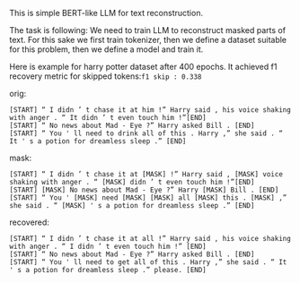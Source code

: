 This is simple BERT-like LLM for text reconstruction.

The task is following:
We need to train LLM to reconstruct masked parts of text.
For this sake we first train tokenizer, then we define a dataset suitable for this problem, then we define a model and train it.

Here is example for harry potter dataset after 400 epochs. 
It achieved f1 recovery metric for skipped tokens:`f1 skip : 0.338` 

orig:
```
[START] “ I didn ’ t chase it at him !” Harry said , his voice shaking with anger . “ It didn ’ t even touch him !”[END]
[START] “ No news about Mad - Eye ?” Harry asked Bill . [END]
[START] “ You ' ll need to drink all of this . Harry ,” she said . “ It ' s a potion for dreamless sleep .” [END]
```

mask:
```
[START] “ I didn ’ t chase it at [MASK] !” Harry said , [MASK] voice shaking with anger . “ [MASK] didn ’ t even touch him !”[END]
[START] [MASK] No news about Mad - Eye ?” Harry [MASK] Bill . [END]
[START] “ You ' [MASK] need [MASK] [MASK] all [MASK] this . [MASK] ,” she said . “ [MASK] ' s a potion for dreamless sleep .” [END]
```

recovered:
```
[START] “ I didn ’ t chase it at all !” Harry said , his voice shaking with anger . “ I didn ’ t even touch him !” [END]
[START] “ No news about Mad - Eye ?” Harry asked Bill . [END]
[START] “ You ' ll need to get all of this . Harry ,” she said . “ It ' s a potion for dreamless sleep .” please. [END]
```
